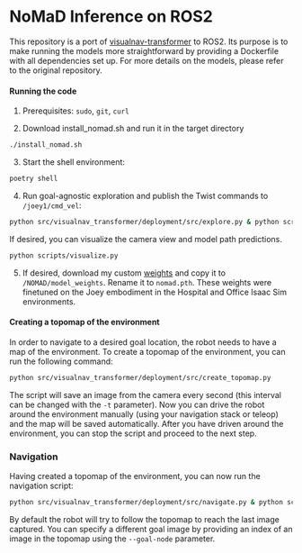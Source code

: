 # NoMaD Inference on ROS2

This repository is a port of [visualnav-transformer](https://github.com/robodhruv/visualnav-transformer) to ROS2. Its purpose is to make running the models more straightforward by providing a Dockerfile with all dependencies set up. For more details on the models, please refer to the original repository.

#### Running the code
1. Prerequisites: `sudo`, `git`, `curl`

2. Download install_nomad.sh and run it in the target directory
```bash
./install_nomad.sh
```

3. Start the shell environment:
```bash
poetry shell
```

4. Run goal-agnostic exploration and publish the Twist commands to `/joey1/cmd_vel`:
```bash
python src/visualnav_transformer/deployment/src/explore.py & python scripts/publish_cmd.py
```
If desired, you can visualize the camera view and model path predictions. 
```bash
python scripts/visualize.py
```

5. If desired, download my custom [weights](https://drive.google.com/file/d/1EM8aLJl9-jsC9eJaA9YFj-ExUTiryI8q/view?usp=sharing) and copy it to `/NOMAD/model_weights`. Rename it to `nomad.pth`. These weights were finetuned on the Joey embodiment in the Hospital and Office Isaac Sim environments. 

#### Creating a topomap of the environment

In order to navigate to a desired goal location, the robot needs to have a map of the environment. To create a topomap of the environment, you can run the following command:
```bash
python src/visualnav_transformer/deployment/src/create_topomap.py
```
The script will save an image from the camera every second (this interval can be changed with the `-t` parameter). Now you can drive the robot around the environment manually (using your navigation stack or teleop) and the map will be saved automatically. After you have driven around the environment, you can stop the script and proceed to the next step.

### Navigation
Having created a topomap of the environment, you can now run the navigation script:
```bash
python src/visualnav_transformer/deployment/src/navigate.py & python scripts/publish_cmd.py
```
By default the robot will try to follow the topomap to reach the last image captured. You can specify a different goal image by providing an index of an image in the topomap using the `--goal-node` parameter.
